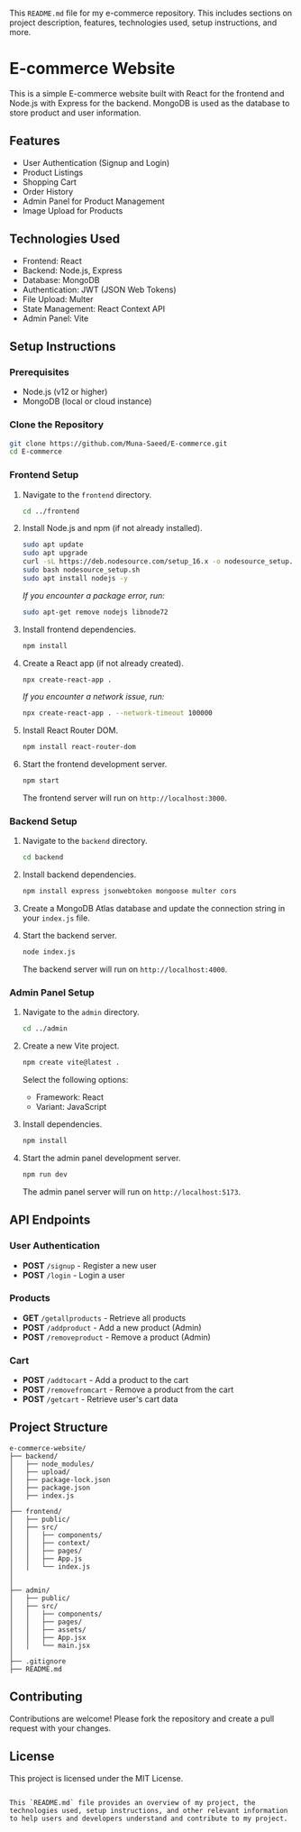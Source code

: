 This `README.md` file for my e-commerce repository. This includes sections on project description, features, technologies used, setup instructions, and more. 

# E-commerce Website

This is a simple E-commerce website built with React for the frontend and Node.js with Express for the backend. MongoDB is used as the database to store product and user information.

## Features

- User Authentication (Signup and Login)
- Product Listings
- Shopping Cart
- Order History
- Admin Panel for Product Management
- Image Upload for Products

## Technologies Used

- Frontend: React
- Backend: Node.js, Express
- Database: MongoDB
- Authentication: JWT (JSON Web Tokens)
- File Upload: Multer
- State Management: React Context API
- Admin Panel: Vite

## Setup Instructions

### Prerequisites

- Node.js (v12 or higher)
- MongoDB (local or cloud instance)

### Clone the Repository

```bash
git clone https://github.com/Muna-Saeed/E-commerce.git
cd E-commerce
```

### Frontend Setup

1. Navigate to the `frontend` directory.

    ```bash
    cd ../frontend
    ```

2. Install Node.js and npm (if not already installed).

    ```bash
    sudo apt update
    sudo apt upgrade
    curl -sL https://deb.nodesource.com/setup_16.x -o nodesource_setup.sh
    sudo bash nodesource_setup.sh
    sudo apt install nodejs -y
    ```

    *If you encounter a package error, run:*

    ```bash
    sudo apt-get remove nodejs libnode72
    ```

3. Install frontend dependencies.

    ```bash
    npm install
    ```

4. Create a React app (if not already created).

    ```bash
    npx create-react-app .
    ```

    *If you encounter a network issue, run:*

    ```bash
    npx create-react-app . --network-timeout 100000
    ```

5. Install React Router DOM.

    ```bash
    npm install react-router-dom
    ```

6. Start the frontend development server.

    ```bash
    npm start
    ```

    The frontend server will run on `http://localhost:3000`.

### Backend Setup

1. Navigate to the `backend` directory.

    ```bash
    cd backend
    ```

2. Install backend dependencies.

    ```bash
    npm install express jsonwebtoken mongoose multer cors
    ```

3. Create a MongoDB Atlas database and update the connection string in your `index.js` file.

4. Start the backend server.

    ```bash
    node index.js
    ```

    The backend server will run on `http://localhost:4000`.


### Admin Panel Setup

1. Navigate to the `admin` directory.

    ```bash
    cd ../admin
    ```

2. Create a new Vite project.

    ```bash
    npm create vite@latest .
    ```

    Select the following options:
    - Framework: React
    - Variant: JavaScript

3. Install dependencies.

    ```bash
    npm install
    ```

4. Start the admin panel development server.

    ```bash
    npm run dev
    ```

    The admin panel server will run on `http://localhost:5173`.

## API Endpoints

### User Authentication

- **POST** `/signup` - Register a new user
- **POST** `/login` - Login a user

### Products

- **GET** `/getallproducts` - Retrieve all products
- **POST** `/addproduct` - Add a new product (Admin)
- **POST** `/removeproduct` - Remove a product (Admin)

### Cart

- **POST** `/addtocart` - Add a product to the cart
- **POST** `/removefromcart` - Remove a product from the cart
- **POST** `/getcart` - Retrieve user's cart data

## Project Structure

```plaintext
e-commerce-website/
├── backend/
│   ├── node_modules/
│   ├── upload/
│   ├── package-lock.json
│   ├── package.json
│   ├── index.js
│   
├── frontend/
│   ├── public/
│   ├── src/
│   │   ├── components/
│   │   ├── context/
│   │   ├── pages/
│   │   ├── App.js
│   │   └── index.js
│   
│ 
├── admin/
│   ├── public/
│   ├── src/
│   │   ├── components/
│   │   ├── pages/
│   │   ├── assets/
│   │   ├── App.jsx
│   │   └── main.jsx
│   
├── .gitignore
├── README.md
```

## Contributing

Contributions are welcome! Please fork the repository and create a pull request with your changes.

## License

This project is licensed under the MIT License.
```

This `README.md` file provides an overview of my project, the technologies used, setup instructions, and other relevant information to help users and developers understand and contribute to my project. 
